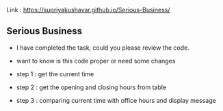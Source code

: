 Link : https://supriyakushavar.github.io/Serious-Business/

## Serious Business

- I have completed the task, could you please review the code.
- want to know is this code proper or need some changes 

- step 1 : get the current time
- step 2 : get the opening and closing hours from table
- step 3 : comparing current time with office hours and display message


